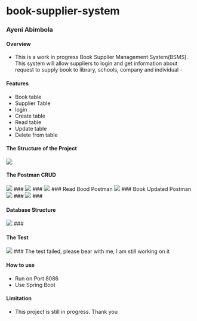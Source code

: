 # book-supplier-system
### 
### Ayeni Abimbola 
#### Overview
- This is a work in progress Book Supplier Management System(BSMS). This system will allow suppliers to login and get information about request to supply book to library, schools, company and individual -

#### Features <br>
* Book table
* Supplier Table
* login
* Create table
* Read table
* Update table
* Delete from table

#### The Structure of the Project <br>
<img src = "Project Structure.jpg">

#### The Postman CRUD <br>
<img src = "First Read book postman.jpg">
###

<img src = "Book Created Postman.jpg">
###

<img src = "Read Bood Postman.jpg">
### Read Bood Postman

<img src = "Book Updated Postman.jpg">
### Book Updated Postman

<img src = "Delete book 15 postman.jpg">
### 


<img src = "Book 15 Deleted postman.jpg">
### 

#### Database Structure
<img src = "Database Table Workbench.jpg">
### 

#### The Test
<img src = "Book Junit Test Failed.jpg">
### The test failed, please bear with me, I am still working on it

#### How to use
* Run on Port 8086 <br>
* Use Spring Boot

#### Limitation
* This project is still in progress.  Thank you <br>
